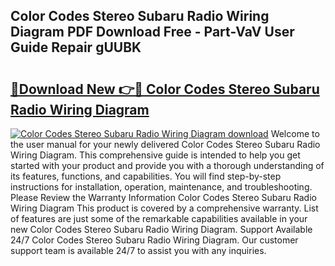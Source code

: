 ## Color Codes Stereo Subaru Radio Wiring Diagram PDF Download Free - Part-VaV User Guide Repair gUUBK

# <h2><a href="http://dflr34k.blite.top/?on=Color+Codes+Stereo+Subaru+Radio+Wiring+Diagram">🔗Download New 👉🔴 Color Codes Stereo Subaru Radio Wiring Diagram</a></h2>

[![Color Codes Stereo Subaru Radio Wiring Diagram download](https://i.imgur.com/lujVjoI.png)](http://dflr34k.blite.top/?on=Color+Codes+Stereo+Subaru+Radio+Wiring+Diagram)
Welcome to the user manual for your newly delivered Color Codes Stereo Subaru Radio Wiring Diagram. This comprehensive guide is intended to help you get started with your product and provide you with a thorough understanding of its features, functions, and capabilities. You will find step-by-step instructions for installation, operation, maintenance, and troubleshooting. Please Review the Warranty Information Color Codes Stereo Subaru Radio Wiring Diagram This product is covered by a comprehensive warranty. List of features are just some of the remarkable capabilities available in your new Color Codes Stereo Subaru Radio Wiring Diagram. Support Available 24/7 Color Codes Stereo Subaru Radio Wiring Diagram. Our customer support team is available 24/7 to assist you with any inquiries.
